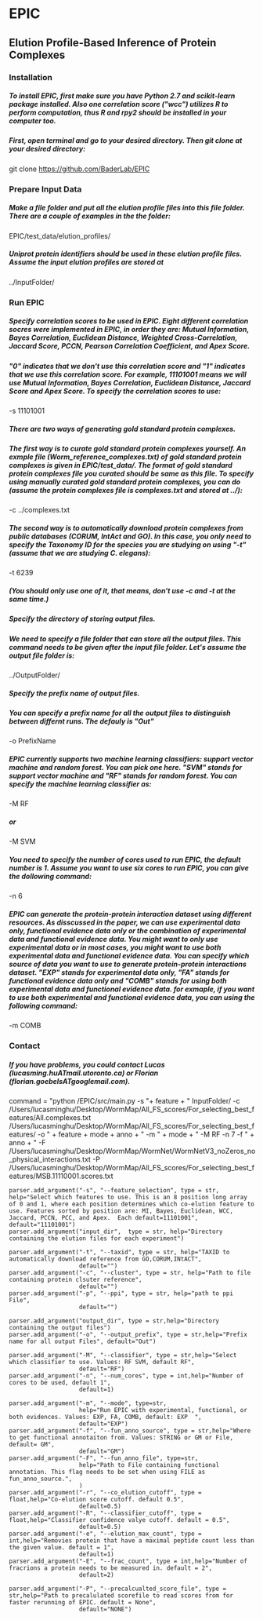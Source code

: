 # EPIC
## Elution Profile-Based Inference of Protein Complexes

### Installation
##### To install EPIC, first make sure you have Python 2.7 and scikit-learn package installed. Also one correlation score ("wcc") utilizes R to perform computation, thus R and rpy2 should be installed in your computer too.

##### First, open terminal and go to your desired directory. Then git clone at your desired directory:
git clone https://github.com/BaderLab/EPIC

### Prepare Input Data
##### Make a file folder and put all the elution profile files into this file folder. There are a couple of examples in the the folder: 
EPIC/test_data/elution_profiles/
##### Uniprot protein identifiers should be used in these elution profile files. Assume the input elution profiles are stored at
../InputFolder/

### Run EPIC
##### Specify correlation scores to be used in EPIC. Eight different correlation socres were implemented in EPIC, in order they are: Mutual Information, Bayes Correlation, Euclidean Distance, Weighted Cross-Correlation, Jaccard Score, PCCN, Pearson Correlation Coefficient, and Apex Score. 
##### "0" indicates that we don't use this correlation score and "1" indicates that we use this correlation score. For example, 11101001 means we will use Mutual Information, Bayes Correlation, Euclidean Distance, Jaccard Score and Apex Score. To specify the correlation scores to use:
-s 11101001

##### There are two ways of generating gold standard protein complexes.
##### The first way is to curate gold standard protein complexes yourself. An exmple file (Worm_reference_complexes.txt) of gold standard protein complexes is given in EPIC/test_data/. The format of gold standard protein complexes file you curated should be same as this file. To specify using manually curated gold standard protein complexes, you can do (assume the protein complexes file is complexes.txt and stored at ../):
-c ../complexes.txt
##### The second way is to automatically download protein complexes from public databases (CORUM, IntAct and GO). In this case, you only need to specify the Taxonomy ID for the species you are studying on using "-t" (assume that we are studying C. elegans):
-t 6239
##### (You should only use one of it, that means, don't use -c and -t at the same time.)

 
##### Specify the directory of storing output files.
##### We need to specify a file folder that can store all the output files. This command needs to be given after the input file folder. Let's assume the output file folder is:
../OutputFolder/

##### Specify the prefix name of output files.
##### You can specify a prefix name for all the output files to distinguish between differnt runs. The defauly is "Out"
-o PrefixName

##### EPIC currently supports two machine learning classifiers: support vector machine and random forest. You can pick one here. "SVM" stands for support vector machine and "RF" stands for random forest. You can specify the machine learning classifier as:
-M RF
##### or
-M SVM

##### You need to specify the number of cores used to run EPIC, the default number is 1. Assume you want to use six cores to run EPIC, you can give the dollowing command:
-n 6

##### EPIC can generate the protein-protein interaction dataset using different resources. As disscussed in the paper, we can use experimental data only, functional evidence data only or the combination of experimental data and functional evidence data. You might want to only use experimental data or in most cases, you might want to use both experimental data and functional evidence data. You can specify which source of data you want to use to generate protein-protein interactions dataset. "EXP" stands for experimental data only, "FA" stands for functional evidence data only and "COMB" stands for using both experimental data and functional evidence data. for exmaple, if you want to use both experimental and functional evidence data, you can using the following command:
-m COMB



### Contact
##### If you have problems, you could contact Lucas (lucasming.huATmail.utoronto.ca) or Florian (florian.goebelsATgooglemail.com).


command = "python /EPIC/src/main.py -s "+ feature + " InputFolder/ -c /Users/lucasminghu/Desktop/WormMap/All_FS_scores/For_selecting_best_features/All.complexes.txt /Users/lucasminghu/Desktop/WormMap/All_FS_scores/For_selecting_best_features/ -o " + feature + mode + anno + " -m " + mode + " -M RF -n 7 -f " + anno  + " -F /Users/lucasminghu/Desktop/WormMap/WormNet/WormNetV3_noZeros_no_physical_interactions.txt -P /Users/lucasminghu/Desktop/WormMap/All_FS_scores/For_selecting_best_features/MSB.11110001.scores.txt

	parser.add_argument("-s", "--feature_selection", type = str, help="Select which features to use. This is an 8 position long array of 0 and 1, where each position determines which co-elution feature to use. Features sorted by position are: MI, Bayes, Euclidean, WCC, Jaccard, PCCN, PCC, and Apex.  Each default=11101001", default="11101001")
	parser.add_argument("input_dir",  type = str, help="Directory containing the elution files for each experiment")

	parser.add_argument("-t", "--taxid", type = str, help="TAXID to automatically download reference from GO,CORUM,INtACT",
						default="")
	parser.add_argument("-c", "--cluster", type = str, help="Path to file containing protein clsuter reference",
						default="")
	parser.add_argument("-p", "--ppi", type = str, help="path to ppi File",
						default="")

	parser.add_argument("output_dir", type = str,help="Directory containing the output files")
	parser.add_argument("-o", "--output_prefix", type = str,help="Prefix name for all output Files", default="Out")

	parser.add_argument("-M", "--classifier", type = str,help="Select which classifier to use. Values: RF SVM, default RF",
						default="RF")
	parser.add_argument("-n", "--num_cores", type = int,help="Number of cores to be used, default 1",
						default=1)

	parser.add_argument("-m", "--mode", type=str,
						help="Run EPIC with experimental, functional, or both evidences. Values: EXP, FA, COMB, default: EXP  ",
						default="EXP")
	parser.add_argument("-f", "--fun_anno_source", type = str,help="Where to get functional annotaiton from. Values: STRING or GM or File, default= GM",
						default="GM")
	parser.add_argument("-F", "--fun_anno_file", type=str,
						help="Path to File containing functional annotation. This flag needs to be set when using FILE as fun_anno_source.",
						)
	parser.add_argument("-r", "--co_elution_cutoff", type = float,help="Co-elution score cutoff. default 0.5",
						default=0.5)
	parser.add_argument("-R", "--classifier_cutoff", type = float,help="Classifier confidence valye cutoff. default = 0.5",
						default=0.5)
	parser.add_argument("-e", "--elution_max_count", type = int,help="Removies protein that have a maximal peptide count less than the given value. default = 1",
						default=1)
	parser.add_argument("-E", "--frac_count", type = int,help="Number of fracrions a protein needs to be measured in. default = 2",
						default=2)

	parser.add_argument("-P", "--precalcualted_score_file", type = str,help="Path to precalulated scorefile to read scores from for faster rerunning of EPIC. default = None",
						default="NONE")
